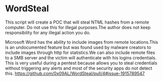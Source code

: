 # WordSteal

This script will create a POC that will steal NTML hashes from a remote computer. Do not use this for illegal purposes.The author does not keep responsibility for any illegal action you do.

Microsoft Word has the ability to include images from remote locations.This is an undocumented feature but was found
used by malware creators to include images through http for statistics.We can also include remote files to a SMB server
and the victim will authenticate with his logins credentials.
This is very useful during a pentest because allows you to steal credentials without triggering any alerts and most of 
the security apps do not detect this.
https://github.com/0x09AL/WordSteal/pull/4#issue-1915789547

